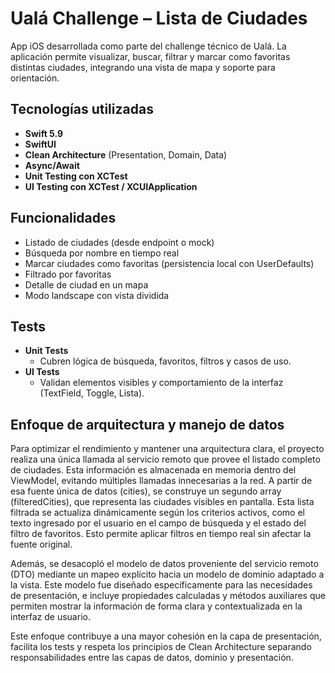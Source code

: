 # Ualá Challenge – Lista de Ciudades

App iOS desarrollada como parte del challenge técnico de Ualá. La aplicación permite visualizar, buscar, filtrar y marcar como favoritas distintas ciudades, integrando una vista de mapa y soporte para orientación.

## Tecnologías utilizadas

- **Swift 5.9**
- **SwiftUI**
- **Clean Architecture** (Presentation, Domain, Data)
- **Async/Await**
- **Unit Testing con XCTest**
- **UI Testing con XCTest / XCUIApplication**

## Funcionalidades

- Listado de ciudades (desde endpoint o mock)
- Búsqueda por nombre en tiempo real
- Marcar ciudades como favoritas (persistencia local con UserDefaults)
- Filtrado por favoritas
- Detalle de ciudad en un mapa
- Modo landscape con vista dividida

## Tests

- **Unit Tests**
  - Cubren lógica de búsqueda, favoritos, filtros y casos de uso.
- **UI Tests**
  - Validan elementos visibles y comportamiento de la interfaz (TextField, Toggle, Lista).
 
## Enfoque de arquitectura y manejo de datos

Para optimizar el rendimiento y mantener una arquitectura clara, el proyecto realiza una única llamada al servicio remoto que provee el listado completo de ciudades. Esta información es almacenada en memoria dentro del ViewModel, evitando múltiples llamadas innecesarias a la red.
A partir de esa fuente única de datos (cities), se construye un segundo array (filteredCities), que representa las ciudades visibles en pantalla. Esta lista filtrada se actualiza dinámicamente según los criterios activos, como el texto ingresado por el usuario en el campo de búsqueda y el estado del filtro de favoritos. Esto permite aplicar filtros en tiempo real sin afectar la fuente original.

Además, se desacopló el modelo de datos proveniente del servicio remoto (DTO) mediante un mapeo explícito hacia un modelo de dominio adaptado a la vista. Este modelo fue diseñado específicamente para las necesidades de presentación, e incluye propiedades calculadas y métodos auxiliares que permiten mostrar la información de forma clara y contextualizada en la interfaz de usuario.

Este enfoque contribuye a una mayor cohesión en la capa de presentación, facilita los tests y respeta los principios de Clean Architecture separando responsabilidades entre las capas de datos, dominio y presentación.
  

